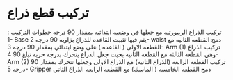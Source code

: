 # تركيب  قطع ذراع 
تركيب الذراع الريبورتيه مع جعلها في وضعيه ابتدائيه بمقدار 90 درجه 
خطوات التركيب :
1- Base
يتم فيها تثبيت القاعده للذراع بزاويه 90 درجه 
2- waist
دمج القطعه الثانيه مع القطعه الاولى ( القاعده ) على وضع ابتدائي بمقدار 90 درجه 
3- Arm (1)
تركيب الذراع وهي القطعه الثالثه مع القطعه الثانيه بحيث جعل الذراع يتحرك بدرجه حريه  تبلغ  90 
4- Arm (2) 
تركيب القطعه الرابعه (الذراع الثانيه)    مع الذراع الاولى وجعلها تتحرك بمقدار 90 درجه 
5- Gripper 
دمج القطعه الخامسه ( الماسك) مع القطعه الرابعه الذراع الثاني 
